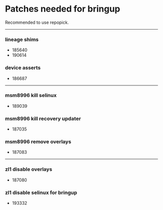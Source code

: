 # Patches needed for bringup

Recommended to use repopick.

-----
### lineage shims
- 185640
- 190614
### device asserts
- 186687
-----
### msm8996 kill selinux
- 189039
### msm8996 kill recovery updater
- 187035
### msm8996 remove overlays
- 187083
-----
### zl1 disable overlays
- 187080
### zl1 disable selinux for bringup
- 193332
